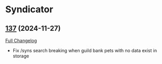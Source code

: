 # Syndicator

## [137](https://github.com/Baganator/Syndicator/tree/137) (2024-11-27)
[Full Changelog](https://github.com/Baganator/Syndicator/compare/136...137) 

- Fix /syns search breaking when guild bank pets with no data exist in storage  
